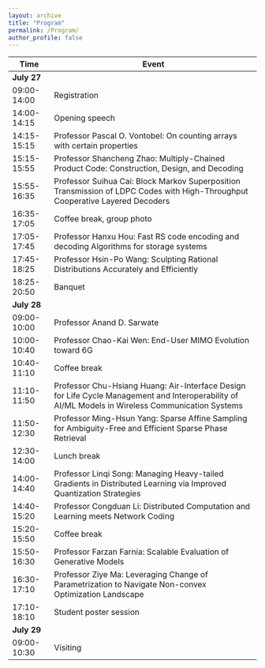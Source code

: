 ```yaml
---
layout: archive
title: "Program"
permalink: /Program/
author_profile: false
---
```


| Time               | Event |
|--------------------|-------|
| **July 27**       |       |
| 09:00-14:00       | Registration |
| 14:00-14:15       | Opening speech |
| 14:15-15:15       | Professor Pascal O. Vontobel: On counting arrays with certain properties |
| 15:15-15:55       | Professor Shancheng Zhao: Multiply-Chained Product Code: Construction, Design, and Decoding |
| 15:55-16:35       | Professor Suihua Cai: Block Markov Superposition Transmission of LDPC Codes with High-Throughput Cooperative Layered Decoders |
| 16:35-17:05       | Coffee break, group photo |
| 17:05-17:45       | Professor Hanxu Hou: Fast RS code encoding and decoding Algorithms for storage systems |
| 17:45-18:25       | Professor Hsin-Po Wang: Sculpting Rational Distributions Accurately and Efficiently |
| 18:25-20:50       | Banquet |
| **July 28**       |       |
| 09:00-10:00       | Professor Anand D. Sarwate |
| 10:00-10:40       | Professor Chao-Kai Wen: End-User MIMO Evolution toward 6G |
| 10:40-11:10       | Coffee break |
| 11:10-11:50       | Professor Chu-Hsiang Huang: Air-Interface Design for Life Cycle Management and Interoperability of AI/ML Models in Wireless Communication Systems |
| 11:50-12:30       | Professor Ming-Hsun Yang: Sparse Affine Sampling for Ambiguity-Free and Efficient Sparse Phase Retrieval |
| 12:30-14:00       | Lunch break |
| 14:00-14:40       | Professor Linqi Song: Managing Heavy-tailed Gradients in Distributed Learning via Improved Quantization Strategies |
| 14:40-15:20       | Professor Congduan Li: Distributed Computation and Learning meets Network Coding |
| 15:20-15:50       | Coffee break |
| 15:50-16:30       | Professor Farzan Farnia: Scalable Evaluation of Generative Models |
| 16:30-17:10       | Professor Ziye Ma: Leveraging Change of Parametrization to Navigate Non-convex Optimization Landscape |
| 17:10-18:10       | Student poster session |
| **July 29**       |       |
| 09:00-10:30       | Visiting |

